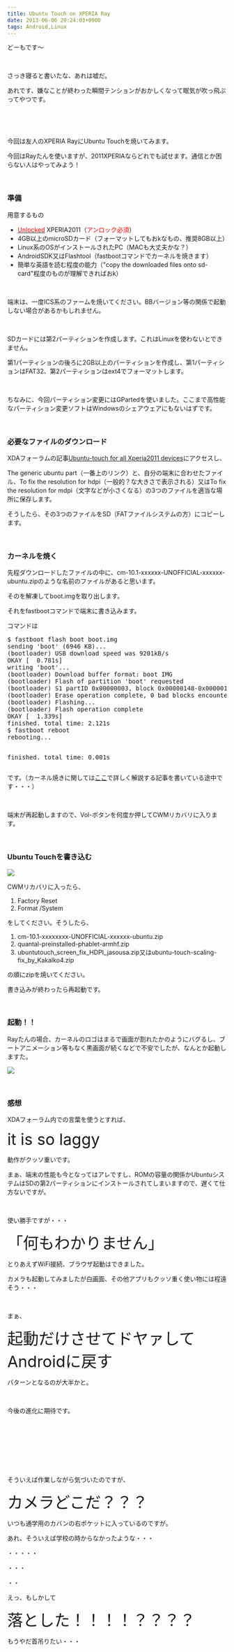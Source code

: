 ```yaml
---
title: Ubuntu Touch on XPERIA Ray
date: 2013-06-06 20:24:03+0900
tags: Android,Linux
---
```

<p>どーもです〜</p>
<p>&nbsp;</p>
<p>さっき寝ると書いたな、あれは嘘だ。</p>
<p>あれです、嫌なことが終わった瞬間テンションがおかしくなって眠気が吹っ飛ぶってやつです。</p>
<p>&nbsp;</p>
<p>&nbsp;</p>
<p>今回は友人のXPERIA RayにUbuntu Touchを焼いてみます。</p>
<p>今回はRayたんを使いますが、2011XPERIAならどれでも試せます。通信とか困らない人はやってみよう！</p>
<p>&nbsp;</p>
<h3>準備</h3>
<p>用意するもの</p>
<ul>
<li><u><span style="color:red;">Unlocked</span></u> XPERIA2011（<span style="color:red;">アンロック必須</span>）</li>
<li>4GB以上のmicroSDカード（フォーマットしてもおkなもの、推奨8GB以上）</li>
<li>Linux系のOSがインストールされたPC（MACも大丈夫かな？）</li>
<li>AndroidSDK又はFlashtool（fastbootコマンドでカーネルを焼きます）</li>
<li>簡単な英語を読む程度の能力（"copy the downloaded files onto sd-card"程度のものが理解できればおk）</li>
</ul>
<p>&nbsp;</p>
<p>端末は、一度ICS系のファームを焼いてください。BBバージョン等の関係で起動しない場合があるかもしれません。</p>
<p>&nbsp;</p>
<p>SDカードには第2パーティションを作成します。これはLinuxを使わないとできません。</p>
<p>第1パーティションの後ろに2GB以上のパーティションを作成し、第1パーティションはFAT32、第2パーティションはext4でフォーマットします。</p>
<p>&nbsp;</p>
<p>ちなみに、今回パーティション変更にはGPartedを使いました。ここまで高性能なパーティション変更ソフトはWindowsのシェアウェアにもないはずです。</p>
<p>&nbsp;</p>
<h3>必要なファイルのダウンロード</h3>
<p>XDAフォーラムの記事<a href="http://forum.xda-developers.com/showthread.php?t=2226406">Ubuntu-touch for all Xperia2011 devices</a>にアクセスし、</p>
<p>The generic ubuntu part（一番上のリンク）と、自分の端末に合わせたファイル、To fix the resolution for hdpi（一般的？な大きさで表示される）又はTo fix the resolution for mdpi（文字などが小さくなる）の3つのファイルを適当な場所に保存します。</p>
<p>そうしたら、その3つのファイルをSD（FATファイルシステムの方）にコピーします。</p>
<p>&nbsp;</p>
<h3>カーネルを焼く</h3>
<p>先程ダウンロードしたファイルの中に、cm-10.1-xxxxxx-UNOFFICIAL-xxxxxx-ubuntu.zipのような名前のファイルがあると思います。</p>
<p>そのを解凍してboot.imgを取り出します。</p>
<p>それをfastbootコマンドで端末に書き込みます。</p>
<p>コマンドは</p>
<pre class="prettyprint linenums">
$ fastboot flash boot boot.img
sending 'boot' (6946 KB)...
(bootloader) USB download speed was 9201kB/s
OKAY [  0.781s]
writing 'boot'...
(bootloader) Download buffer format: boot IMG
(bootloader) Flash of partition 'boot' requested
(bootloader) S1 partID 0x00000003, block 0x00000148-0x00000179
(bootloader) Erase operation complete, 0 bad blocks encountered
(bootloader) Flashing...
(bootloader) Flash operation complete
OKAY [  1.339s]
finished. total time: 2.121s
$ fastboot reboot             
rebooting...

finished. total time: 0.001s
</pre>
<p>です。（カーネル焼きに関しては<a href="http://tosainu.wktk.so/page/customkernel">ここ</a>で詳しく解説する記事を書いている途中です・・・）</p>
<p>&nbsp;</p>
<p>端末が再起動しますので、Vol-ボタンを何度か押してCWMリカバリに入ります。</p>
<p>&nbsp;</p>
<h3>Ubuntu Touchを書き込む</h3>
<p><img src="https://lh6.googleusercontent.com/-yng6DtLu0uw/UbBv8WT4GqI/AAAAAAAACMo/mdfsv1zwm2E/s640/DSC_0002.JPG" /></p>
<p>CWMリカバリに入ったら、</p>
<ol>
<li>Factory Reset</li>
<li>Format /System</li>
</ol>
<p>をしてください。そうしたら、</p>
<ol>
<li>cm-10.1-xxxxxxxx-UNOFFICIAL-xxxxxx-ubuntu.zip</li>
<li>quantal-preinstalled-phablet-armhf.zip</li>
<li>ubuntutouch_screen_fix_HDPI_jasousa.zip又はubuntu-touch-scaling-fix_by_Kakalko4.zip</li>
</ol>
<p>の順にzipを焼いてください。</p>
<p>書き込みが終わったら再起動です。</p>
<p>&nbsp;</p>
<h3>起動！！</h3>
<p>Rayたんの場合、カーネルのロゴはまるで画面が割れたかのようにバグるし、ブートアニメーション等もなく黒画面が続くなどで不安でしたが、なんとか起動しますた。</p>
<p><img src="https://lh5.googleusercontent.com/-x0pcfU8RUzc/UbBv8V53XXI/AAAAAAAACMk/qOgprFG6iA0/s640/DSC_0003.JPG" /></p>
<p>&nbsp;</p>
<h3>感想</h3>
<p>XDAフォーラム内での言葉を使うとすれば、</p>
<p><span style="font-size:36px;">it is so laggy</span></p>
<p>動作がクッソ重いです。</p>
<p>まぁ、端末の性能も今となってはアレですし、ROMの容量の関係かUbuntuシステムはSDの第2パーティションにインストールされてしまいますので、遅くて仕方ないですが。</p>
<p>&nbsp;</p>
<p>使い勝手ですが・・・</p>
<p><span style="font-size:36px;">「何もわかりません」</span></p>
<p>とりあえずWiFi接続、ブラウザ起動はできました。</p>
<p>カメラも起動してみましたが白画面、その他アプリもクッソ重く使い物には程遠そう・・・</p>
<p>&nbsp;</p>
<p>まぁ、</p>
<p><span style="font-size:36px;">起動だけさせてドヤァしてAndroidに戻す</span></p>
<p>パターンとなるのが大半かと。</p>
<p>&nbsp;</p>
<p>今後の進化に期待です。</p>
<p>&nbsp;</p>
<p>&nbsp;</p>
<p>&nbsp;</p>
<p>&nbsp;</p>
<p>そういえば作業しながら気づいたのですが、</p>
<p><span style="font-size:36px;">カメラどこだ？？？</span></p>
<p>いつも通学用のカバンの右ポケットに入っているのですが。</p>
<p>あれ、そういえば学校の時からなかったような・・・</p>
<p>・・・・・</p>
<p>・・・</p>
<p>・・</p>
<p>えっ、もしかして</p>
<p><span style="font-size:36px;">落とした！！！！？？？？</span></p>
<p>もうやだ首吊りたい・・・</p>
